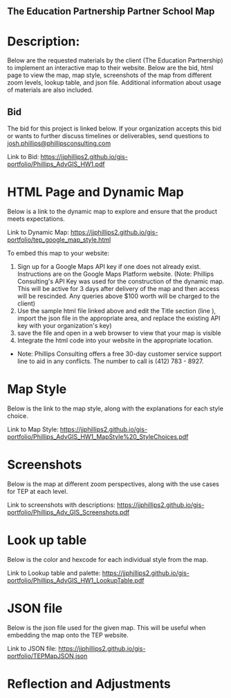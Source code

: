 ## The Education Partnership Partner School Map

# Description: 
Below are the requested materials by the client (The Education Partnership) to implement an interactive map to their website. Below are the bid, html page to view the map, map style, screenshots of the map from different zoom levels, lookup table, and json file. Additional information about usage of materials are also included.

## Bid
The bid for this project is linked below. If your organization accepts this bid or wants to further discuss timelines or deliverables, send questions to josh.phillips@phillipsconsulting.com

Link to Bid: https://jjphillips2.github.io/gis-portfolio/Phillips_AdvGIS_HW1.pdf

# HTML Page and Dynamic Map
Below is a link to the dynamic map to explore and ensure that the product meets expectations.

Link to Dynamic Map: https://jjphillips2.github.io/gis-portfolio/tep_google_map_style.html

To embed this map to your website:
1. Sign up for a Google Maps API key if one does not already exist. Instructions are on the Google Maps Platform website. (Note: Phillips Consulting's API Key was used for the construction of the dynamic map. This will be active for 3 days after delivery of the map and then access will be rescinded. Any queries above $100 worth will be charged to the client)
2. Use the sample html file linked above and edit the Title section (line ), import the json file in the appropriate area, and replace the existing API key with your organization's key)
3. save the file and open in a web browser to view that your map is visible
4. Integrate the html code into your website in the appropriate location.

* Note: Phillips Consulting offers a free 30-day customer service support line to aid in any conflicts. The number to call is (412) 783 - 8927.

# Map Style
Below is the link to the map style, along with the explanations for each style choice.

Link to Map Style: https://jjphillips2.github.io/gis-portfolio/Phillips_AdvGIS_HW1_MapStyle%20_StyleChoices.pdf

# Screenshots
Below is the map at different zoom perspectives, along with the use cases for TEP at each level.

Link to screenshots with descriptions: https://jjphillips2.github.io/gis-portfolio/Phillips_Adv_GIS_Screenshots.pdf

# Look up table
Below is the color and hexcode for each individual style from the map. 

Link to Lookup table and palette: https://jjphillips2.github.io/gis-portfolio/Phillips_AdvGIS_HW1_LookupTable.pdf

# JSON file
Below is the json file used for the given map. This will be useful when embedding the map onto the TEP website.

Link to JSON file: https://jjphillips2.github.io/gis-portfolio/TEPMapJSON.json

# Reflection and Adjustments

